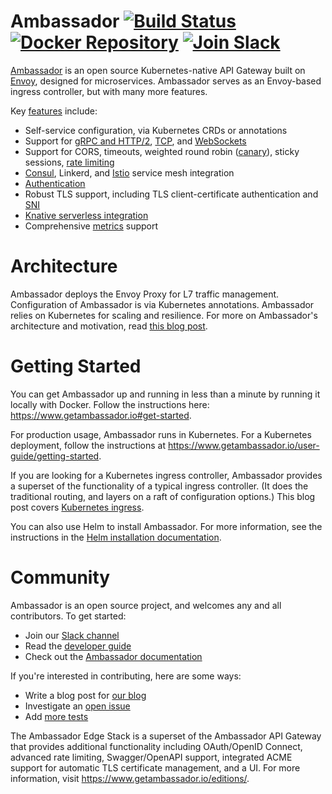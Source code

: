 Ambassador [![Build Status](https://travis-ci.org/datawire/ambassador.png?branch=master)](https://travis-ci.org/datawire/ambassador) [![Docker Repository](https://quay.io/repository/datawire/ambassador/status "Docker Repository")](https://quay.io/repository/datawire/ambassador) [![Join Slack](https://img.shields.io/badge/slack-join-orange.svg)](https://d6e.co/slack)
==========

[Ambassador](https://www.getambassador.io) is an open source Kubernetes-native API Gateway built on [Envoy](https://www.envoyproxy.io), designed for microservices. Ambassador serves as an Envoy-based ingress controller, but with many more features.

Key [features](https://www.getambassador.io/features) include:

* Self-service configuration, via Kubernetes CRDs or annotations
* Support for [gRPC and HTTP/2](https://www.getambassador.io/user-guide/grpc), [TCP](https://www.getambassador.io/reference/tcpmappings), and [WebSockets](https://www.getambassador.io/user-guide/websockets-ambassador)
* Support for CORS, timeouts, weighted round robin ([canary](https://www.getambassador.io/reference/canary)), sticky sessions, [rate limiting](https://www.getambassador.io/reference/services/rate-limit-service)
* [Consul](https://www.getambassador.io/user-guide/consul), Linkerd, and [Istio](https://www.getambassador.io/user-guide/with-istio) service mesh integration
* [Authentication](https://www.getambassador.io/reference/services/auth-service)
* Robust TLS support, including TLS client-certificate authentication and [SNI](https://www.getambassador.io/user-guide/sni)
* [Knative serverless integration](https://www.getambassador.io/user-guide/knative/)
* Comprehensive [metrics](https://www.getambassador.io/reference/statistics) support

Architecture
============

Ambassador deploys the Envoy Proxy for L7 traffic management. Configuration of Ambassador is via Kubernetes annotations. Ambassador relies on Kubernetes for scaling and resilience. For more on Ambassador's architecture and motivation, read [this blog post](https://blog.getambassador.io/building-ambassador-an-open-source-api-gateway-on-kubernetes-and-envoy-ed01ed520844).

Getting Started
===============

You can get Ambassador up and running in less than a minute by running it locally with Docker. Follow the instructions here: https://www.getambassador.io#get-started.

For production usage, Ambassador runs in Kubernetes. For a Kubernetes deployment, follow the instructions at https://www.getambassador.io/user-guide/getting-started.

If you are looking for a Kubernetes ingress controller, Ambassador provides a superset of the functionality of a typical ingress controller. (It does the traditional routing, and layers on a raft of configuration options.) This blog post covers [Kubernetes ingress](https://blog.getambassador.io/kubernetes-ingress-nodeport-load-balancers-and-ingress-controllers-6e29f1c44f2d).

You can also use Helm to install Ambassador. For more information, see the instructions in the [Helm installation documentation](https://www.getambassador.io/user-guide/helm).

Community
=========

Ambassador is an open source project, and welcomes any and all contributors. To get started:

* Join our [Slack channel](https://d6e.co/slack)
* Read the [developer guide](DEVELOPING.md)
* Check out the [Ambassador documentation](https://www.getambassador.io/about/why-ambassador)

If you're interested in contributing, here are some ways:

* Write a blog post for [our blog](https://blog.getambassador.io)
* Investigate an [open issue](https://github.com/datawire/ambassador/issues)
* Add [more tests](https://github.com/datawire/ambassador/tree/master/ambassador/tests)

The Ambassador Edge Stack is a superset of the Ambassador API Gateway that provides additional functionality including OAuth/OpenID Connect, advanced rate limiting, Swagger/OpenAPI support, integrated ACME support for automatic TLS certificate management, and a UI. For more information, visit https://www.getambassador.io/editions/.